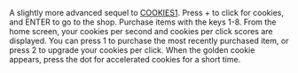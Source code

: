 A slightly more advanced sequel to [COOKIES1](../COOKIES1). Press + to click for cookies, and ENTER to go to the shop. Purchase items with the keys 1-8. From the home screen, your cookies per second and cookies per click scores are displayed. You can press 1 to purchase the most recently purchased item, or press 2 to upgrade your cookies per click. When the golden cookie appears, press the dot for accelerated cookies for a short time.
